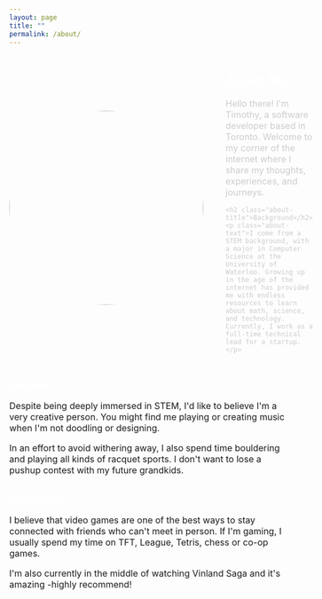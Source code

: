```yaml
---
layout: page
title: ""
permalink: /about/
---
```


<style>
  .about-container {
    display: flex;
    align-items: center;
    margin-bottom: 30px;
  }

  .profile-image {
    width: 350px;
    height: 350px;
    border-radius: 50%;
    margin-right: 20px;
  }

  .about-content {
    margin-left: 20px;
    color: #ccc;
  }

  .about-title {
    font-size: 24px;
    margin-bottom: 10px;
    color: #fff;
  }

  .about-text {
    font-size: 16px;
    margin-bottom: 15px;
  }

  .hobbies-section,
  .recreation-section {
    margin-bottom: 30px;
  }

  .hobbies-title,
  .recreation-title {
    font-size: 20px;
    margin-bottom: 10px;
    color: #fff;
  }

  .hobbies-text,
  .recreation-text {
    font-size: 16px;
    margin-bottom: 15px;
  }
</style>

<div class="about-container">
  <img src="../assets/images/head_shot.png" alt="me" class="profile-image">
  <div class="about-content">
    <h1 class="about-title">About Me</h1>
    <p class="about-text">Hello there! I'm Timothy, a software developer based in Toronto. Welcome to my corner of the internet where I share my thoughts, experiences, and journeys.</p>

    <h2 class="about-title">Background</h2>
    <p class="about-text">I come from a STEM background, with a major in Computer Science at the University of Waterloo. Growing up in the age of the internet has provided me with endless resources to learn about math, science, and technology. Currently, I work as a full-time technical lead for a startup.</p>
  </div>
</div>

<div class="hobbies-section">
  <h1 class="hobbies-title">Hobbies</h1>
  <p class="hobbies-text">Despite being deeply immersed in STEM, I'd like to believe I'm a very creative person. You might find me playing or creating music when I'm not doodling or designing.</p>
  <p class="hobbies-text">In an effort to avoid withering away, I also spend time bouldering and playing all kinds of racquet sports. I don't want to lose a pushup contest with my future grandkids.</p>
</div>

<div class="recreation-section">
  <h1 class="recreation-title">Recreation</h1>
  <p class="recreation-text">I believe that video games are one of the best ways to stay connected with friends who can't meet in person. If I'm gaming, I usually spend my time on TFT, League, Tetris, chess or co-op games.</p>
  <p class="recreation-text">I'm also currently in the middle of watching Vinland Saga and it's amazing -highly recommend!</p>
</div>
